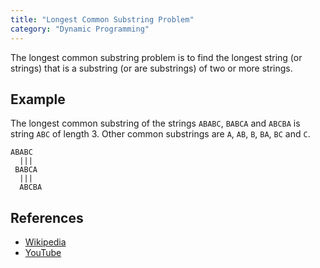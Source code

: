 ```yaml
---
title: "Longest Common Substring Problem"
category: "Dynamic Programming"
---
```


The longest common substring problem is to find the longest string
(or strings) that is a substring (or are substrings) of two or more
strings.

## Example

The longest common substring of the strings `ABABC`, `BABCA` and
`ABCBA` is string `ABC` of length 3. Other common substrings are
`A`, `AB`, `B`, `BA`, `BC` and `C`.

```
ABABC
  |||
 BABCA
  |||
  ABCBA
```

## References

- [Wikipedia](https://en.wikipedia.org/wiki/Longest_common_substring_problem)
- [YouTube](https://www.youtube.com/watch?v=BysNXJHzCEs&list=PLLXdhg_r2hKA7DPDsunoDZ-Z769jWn4R8)
